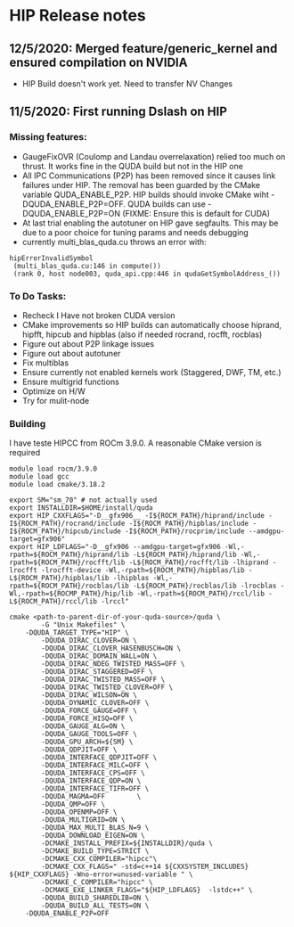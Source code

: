 # HIP Release notes
## 12/5/2020: Merged feature/generic_kernel and ensured compilation on NVIDIA
* HIP Build doesn't work yet. Need to transfer NV Changes


## 11/5/2020: First running Dslash on HIP

### Missing features: 
* GaugeFixOVR (Coulomp and Landau overrelaxation) relied too much on thrust. It works fine in the QUDA build but not in the HIP one
* All IPC Communications (P2P) has been removed since it causes link failures under HIP. The removal has been 
    guarded by the CMake variable QUDA_ENABLE_P2P. HIP builds should invoke CMake wiht -DQUDA_ENABLE_P2P=OFF. QUDA
    builds can use -DQUDA_ENABLE_P2P=ON (FIXME: Ensure this is default for CUDA)
* At last trial enabling the autotuner on HIP gave segfaults. This may be due to a poor choice for tuning params and needs debugging
* currently multi_blas_quda.cu throws an error with: 
``` 
hipErrorInvalidSymbol
 (multi_blas_quda.cu:146 in compute())
 (rank 0, host node003, quda_api.cpp:446 in qudaGetSymbolAddress_())
```

### To Do Tasks:
* Recheck I Have not broken CUDA version
* CMake improvements so HIP builds can automatically choose hiprand, hipfft, hipcub and hipblas (also if needed rocrand, rocfft, rocblas)
* Figure out about P2P linkage issues
* Figure out about autotuner
* Fix multiblas
* Ensure currently not enabled kernels work (Staggered, DWF, TM, etc.)
* Ensure multigrid functions
* Optimize on H/W
* Try for mulit-node

### Building
I have teste HIPCC from ROCm 3.9.0. A reasonable CMake version is required

```  
module load rocm/3.9.0
module load gcc
module load cmake/3.18.2

export SM="sm_70" # not actually used
export INSTALLDIR=$HOME/install/quda
export HIP_CXXFLAGS="-D__gfx906__ -I${ROCM_PATH}/hiprand/include -I${ROCM_PATH}/rocrand/include -I${ROCM_PATH}/hipblas/include -I${ROCM_PATH}/hipcub/include -I${ROCM_PATH}/rocprim/include --amdgpu-target=gfx906" 
export HIP_LDFLAGS="-D__gfx906 --amdgpu-target=gfx906 -Wl,-rpath=${ROCM_PATH}/hiprand/lib -L${ROCM_PATH}/hiprand/lib -Wl,-rpath=${ROCM_PATH}/rocfft/lib -L${ROCM_PATH}/rocfft/lib -lhiprand -lrocfft -lrocfft-device -Wl,-rpath=${ROCM_PATH}/hipblas/lib -L${ROCM_PATH}/hipblas/lib -lhipblas -Wl,-rpath=${ROCM_PATH}/rocblas/lib -L${ROCM_PATH}/rocblas/lib -lrocblas -Wl,-rpath=${ROCMP_PATH}/hip/lib -Wl,-rpath=${ROCM_PATH}/rccl/lib -L${ROCM_PATH}/rccl/lib -lrccl"

cmake <path-to-parent-dir-of-your-quda-source>/quda \
        -G "Unix Makefiles" \
	-DQUDA_TARGET_TYPE="HIP" \
        -DQUDA_DIRAC_CLOVER=ON \
        -DQUDA_DIRAC_CLOVER_HASENBUSCH=ON \
        -DQUDA_DIRAC_DOMAIN_WALL=ON \
        -DQUDA_DIRAC_NDEG_TWISTED_MASS=OFF \
        -DQUDA_DIRAC_STAGGERED=OFF \
        -DQUDA_DIRAC_TWISTED_MASS=OFF \
        -DQUDA_DIRAC_TWISTED_CLOVER=OFF \
        -DQUDA_DIRAC_WILSON=ON \
        -DQUDA_DYNAMIC_CLOVER=OFF \
        -DQUDA_FORCE_GAUGE=OFF \
        -DQUDA_FORCE_HISQ=OFF \
        -DQUDA_GAUGE_ALG=ON \
        -DQUDA_GAUGE_TOOLS=OFF \
        -DQUDA_GPU_ARCH=${SM} \
        -DQUDA_QDPJIT=OFF \
        -DQUDA_INTERFACE_QDPJIT=OFF \
        -DQUDA_INTERFACE_MILC=OFF \
        -DQUDA_INTERFACE_CPS=OFF \
        -DQUDA_INTERFACE_QDP=ON \
        -DQUDA_INTERFACE_TIFR=OFF \
        -DQUDA_MAGMA=OFF        \
        -DQUDA_QMP=OFF \
        -DQUDA_OPENMP=OFF \
        -DQUDA_MULTIGRID=ON \
        -DQUDA_MAX_MULTI_BLAS_N=9 \
        -DQUDA_DOWNLOAD_EIGEN=ON \
        -DCMAKE_INSTALL_PREFIX=${INSTALLDIR}/quda \
        -DCMAKE_BUILD_TYPE=STRICT \
        -DCMAKE_CXX_COMPILER="hipcc"\
        -DCMAKE_CXX_FLAGS=" -std=c++14 ${CXXSYSTEM_INCLUDES} ${HIP_CXXFLAGS} -Wno-error=unused-variable " \
        -DCMAKE_C_COMPILER="hipcc" \
        -DCMAKE_EXE_LINKER_FLAGS="${HIP_LDFLAGS}  -lstdc++" \
        -DQUDA_BUILD_SHAREDLIB=ON \
        -DQUDA_BUILD_ALL_TESTS=ON \
	-DQUDA_ENABLE_P2P=OFF
```

